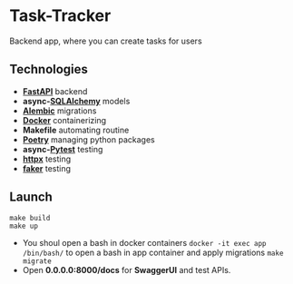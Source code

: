 # Task-Tracker
Backend app, where you can create tasks for users
## Technologies
* **[FastAPI](https://github.com/tiangolo/fastapi)** backend
* **async-[SQLAlchemy](https://github.com/sqlalchemy/sqlalchemy)** models
* **[Alembic](https://github.com/sqlalchemy/alembic)** migrations
* **[Docker](https://www.docker.com/)** containerizing
* **Makefile** automating routine
* **[Poetry](https://github.com/python-poetry/poetry)** managing python packages
* **async-[Pytest](https://github.com/pytest-dev/pytest)** testing
* **[httpx](https://github.com/projectdiscovery/httpx)** testing
* **[faker](https://github.com/joke2k/faker)** testing

## Launch
```
make build
make up
```
* You shoul open a bash in docker containers
```docker -it exec app /bin/bash/``` to open a bash in app container and apply migrations ```make migrate```
* Open **0.0.0.0:8000/docs** for **SwaggerUI** and test APIs.